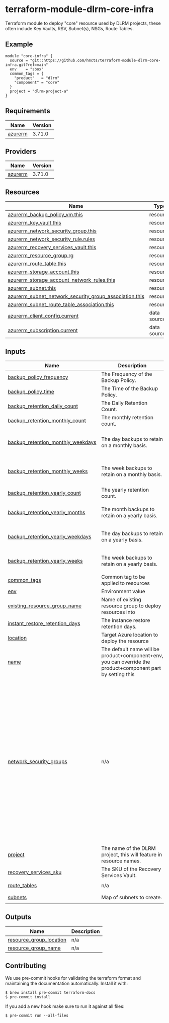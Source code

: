 # terraform-module-dlrm-core-infra

Terraform module to deploy "core" resource used by DLRM projects, these often include Key Vaults, RSV, Subnet(s), NSGs, Route Tables.

## Example

```hcl
module "core-infra" {
  source = "git::https://github.com/hmcts/terraform-module-dlrm-core-infra.git?ref=main"
  env    = "sbox"
  common_tags = {
    "product"   = "dlrm"
    "component" = "core"
  }
  project = "dlrm-project-a"
}
```

<!-- BEGIN_TF_DOCS -->
## Requirements

| Name | Version |
|------|---------|
| <a name="requirement_azurerm"></a> [azurerm](#requirement\_azurerm) | 3.71.0 |

## Providers

| Name | Version |
|------|---------|
| <a name="provider_azurerm"></a> [azurerm](#provider\_azurerm) | 3.71.0 |

## Resources

| Name | Type |
|------|------|
| [azurerm_backup_policy_vm.this](https://registry.terraform.io/providers/hashicorp/azurerm/3.71.0/docs/resources/backup_policy_vm) | resource |
| [azurerm_key_vault.this](https://registry.terraform.io/providers/hashicorp/azurerm/3.71.0/docs/resources/key_vault) | resource |
| [azurerm_network_security_group.this](https://registry.terraform.io/providers/hashicorp/azurerm/3.71.0/docs/resources/network_security_group) | resource |
| [azurerm_network_security_rule.rules](https://registry.terraform.io/providers/hashicorp/azurerm/3.71.0/docs/resources/network_security_rule) | resource |
| [azurerm_recovery_services_vault.this](https://registry.terraform.io/providers/hashicorp/azurerm/3.71.0/docs/resources/recovery_services_vault) | resource |
| [azurerm_resource_group.rg](https://registry.terraform.io/providers/hashicorp/azurerm/3.71.0/docs/resources/resource_group) | resource |
| [azurerm_route_table.this](https://registry.terraform.io/providers/hashicorp/azurerm/3.71.0/docs/resources/route_table) | resource |
| [azurerm_storage_account.this](https://registry.terraform.io/providers/hashicorp/azurerm/3.71.0/docs/resources/storage_account) | resource |
| [azurerm_storage_account_network_rules.this](https://registry.terraform.io/providers/hashicorp/azurerm/3.71.0/docs/resources/storage_account_network_rules) | resource |
| [azurerm_subnet.this](https://registry.terraform.io/providers/hashicorp/azurerm/3.71.0/docs/resources/subnet) | resource |
| [azurerm_subnet_network_security_group_association.this](https://registry.terraform.io/providers/hashicorp/azurerm/3.71.0/docs/resources/subnet_network_security_group_association) | resource |
| [azurerm_subnet_route_table_association.this](https://registry.terraform.io/providers/hashicorp/azurerm/3.71.0/docs/resources/subnet_route_table_association) | resource |
| [azurerm_client_config.current](https://registry.terraform.io/providers/hashicorp/azurerm/3.71.0/docs/data-sources/client_config) | data source |
| [azurerm_subscription.current](https://registry.terraform.io/providers/hashicorp/azurerm/3.71.0/docs/data-sources/subscription) | data source |

## Inputs

| Name | Description | Type | Default | Required |
|------|-------------|------|---------|:--------:|
| <a name="input_backup_policy_frequency"></a> [backup\_policy\_frequency](#input\_backup\_policy\_frequency) | The Frequency of the Backup Policy. | `string` | `"Daily"` | no |
| <a name="input_backup_policy_time"></a> [backup\_policy\_time](#input\_backup\_policy\_time) | The Time of the Backup Policy. | `string` | `"01:00"` | no |
| <a name="input_backup_retention_daily_count"></a> [backup\_retention\_daily\_count](#input\_backup\_retention\_daily\_count) | The Daily Retention Count. | `number` | `10` | no |
| <a name="input_backup_retention_monthly_count"></a> [backup\_retention\_monthly\_count](#input\_backup\_retention\_monthly\_count) | The monthly retention count. | `number` | `12` | no |
| <a name="input_backup_retention_monthly_weekdays"></a> [backup\_retention\_monthly\_weekdays](#input\_backup\_retention\_monthly\_weekdays) | The day backups to retain on a monthly basis. | `list(string)` | <pre>[<br>  "Sunday",<br>  "Wednesday"<br>]</pre> | no |
| <a name="input_backup_retention_monthly_weeks"></a> [backup\_retention\_monthly\_weeks](#input\_backup\_retention\_monthly\_weeks) | The week backups to retain on a monthly basis. | `list(string)` | <pre>[<br>  "First",<br>  "Last"<br>]</pre> | no |
| <a name="input_backup_retention_yearly_count"></a> [backup\_retention\_yearly\_count](#input\_backup\_retention\_yearly\_count) | The yearly retention count. | `number` | `1` | no |
| <a name="input_backup_retention_yearly_months"></a> [backup\_retention\_yearly\_months](#input\_backup\_retention\_yearly\_months) | The month backups to retain on a yearly basis. | `list(string)` | <pre>[<br>  "January"<br>]</pre> | no |
| <a name="input_backup_retention_yearly_weekdays"></a> [backup\_retention\_yearly\_weekdays](#input\_backup\_retention\_yearly\_weekdays) | The day backups to retain on a yearly basis. | `list(string)` | <pre>[<br>  "Sunday"<br>]</pre> | no |
| <a name="input_backup_retention_yearly_weeks"></a> [backup\_retention\_yearly\_weeks](#input\_backup\_retention\_yearly\_weeks) | The week backups to retain on a yearly basis. | `list(string)` | <pre>[<br>  "Last"<br>]</pre> | no |
| <a name="input_common_tags"></a> [common\_tags](#input\_common\_tags) | Common tag to be applied to resources | `map(string)` | n/a | yes |
| <a name="input_env"></a> [env](#input\_env) | Environment value | `string` | n/a | yes |
| <a name="input_existing_resource_group_name"></a> [existing\_resource\_group\_name](#input\_existing\_resource\_group\_name) | Name of existing resource group to deploy resources into | `string` | `null` | no |
| <a name="input_instant_restore_retention_days"></a> [instant\_restore\_retention\_days](#input\_instant\_restore\_retention\_days) | The instance restore retention days. | `number` | `1` | no |
| <a name="input_location"></a> [location](#input\_location) | Target Azure location to deploy the resource | `string` | `"UK South"` | no |
| <a name="input_name"></a> [name](#input\_name) | The default name will be product+component+env, you can override the product+component part by setting this | `string` | `""` | no |
| <a name="input_network_security_groups"></a> [network\_security\_groups](#input\_network\_security\_groups) | n/a | <pre>map(object({<br>    subnet = optional(string, null)<br>    rules = map(object({<br>      priority                                   = number,<br>      direction                                  = string,<br>      access                                     = string,<br>      protocol                                   = string,<br>      source_port_range                          = optional(string, null)<br>      source_port_ranges                         = optional(list(string), null)<br>      destination_port_range                     = optional(string, null)<br>      destination_port_ranges                    = optional(list(string), null)<br>      source_address_prefix                      = optional(string, null)<br>      source_address_prefixes                    = optional(list(string), null)<br>      source_application_security_group_ids      = optional(list(string), null)<br>      destination_address_prefix                 = optional(string, null)<br>      destination_address_prefixes               = optional(list(string), null)<br>      destination_application_security_group_ids = optional(list(string), null)<br>      description                                = optional(string, null)<br>    }))<br>  }))</pre> | n/a | yes |
| <a name="input_project"></a> [project](#input\_project) | The name of the DLRM project, this will feature in resource names. | `string` | n/a | yes |
| <a name="input_recovery_services_sku"></a> [recovery\_services\_sku](#input\_recovery\_services\_sku) | The SKU of the Recovery Services Vault. | `string` | `"Standard"` | no |
| <a name="input_route_tables"></a> [route\_tables](#input\_route\_tables) | n/a | `map(object({ subnet = string, routes = list(object({ name = string, address_prefix = string, next_hop_type = string })) }))` | n/a | yes |
| <a name="input_subnets"></a> [subnets](#input\_subnets) | Map of subnets to create. | `map(object({ address_prefixes = list(string), service_endpoints = optional(list(string), []) }))` | `{}` | no |

## Outputs

| Name | Description |
|------|-------------|
| <a name="output_resource_group_location"></a> [resource\_group\_location](#output\_resource\_group\_location) | n/a |
| <a name="output_resource_group_name"></a> [resource\_group\_name](#output\_resource\_group\_name) | n/a |
<!-- END_TF_DOCS -->

## Contributing

We use pre-commit hooks for validating the terraform format and maintaining the documentation automatically.
Install it with:

```shell
$ brew install pre-commit terraform-docs
$ pre-commit install
```

If you add a new hook make sure to run it against all files:
```shell
$ pre-commit run --all-files
```
